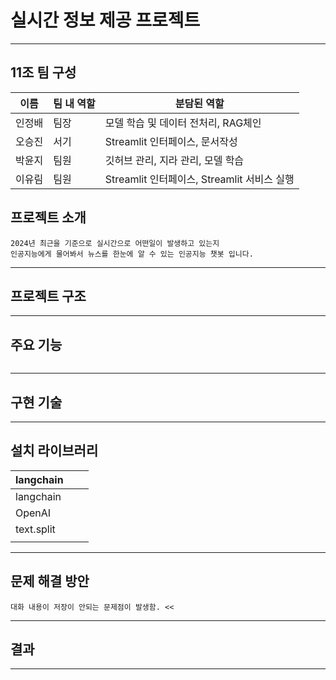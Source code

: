 # 실시간 정보 제공 프로젝트

***

## 11조 팀 구성
| 이름 | 팀 내 역할 | 분담된 역할 |
| ---------- | ---------- | ---------- |
| 인정배 | 팀장 | 모델 학습 및 데이터 전처리, RAG체인 |
| 오승진 | 서기 | Streamlit 인터페이스, 문서작성 |
| 박윤지 | 팀원 | 깃허브 관리, 지라 관리, 모델 학습 |
| 이유림 | 팀원 | Streamlit 인터페이스, Streamlit 서비스 실행 |

## 프로젝트 소개
```
2024년 최근을 기준으로 실시간으로 어떤일이 발생하고 있는지
인공지능에게 물어봐서 뉴스를 한눈에 알 수 있는 인공지능 챗봇 입니다.
```
***

## 프로젝트 구조

***

## 주요 기능
```

```
***

## 구현 기술

***

## 설치 라이브러리 
| langchain |  |  |
| ---------- | ---------- | ---------- |
| langchain |  |  |
| OpenAI |  |  |
| text.split |  |  |
|  |  |  |
***

## 문제 해결 방안
```
대화 내용이 저장이 안되는 문제점이 발생함. <<

```
***

## 결과

***

## 




